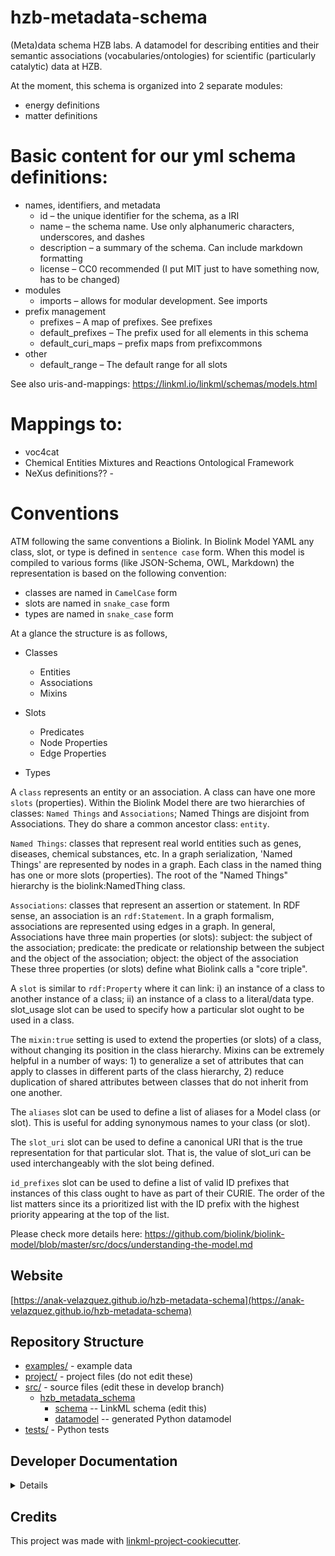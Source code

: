 # hzb-metadata-schema

(Meta)data schema HZB labs. A datamodel for describing entities and their semantic associations (vocabularies/ontologies) for scientific (particularly catalytic) data at HZB.

At the moment, this schema is organized into 2 separate modules:
* energy definitions
* matter definitions 

# Basic content for our yml schema definitions:
* names, identifiers, and metadata
  * id – the unique identifier for the schema, as a IRI
  * name – the schema name. Use only alphanumeric characters, underscores, and dashes
  * description – a summary of the schema. Can include markdown formatting
  * license – CC0 recommended (I put MIT just to have something now, has to be changed)
* modules
  * imports – allows for modular development. See imports
* prefix management
  * prefixes – A map of prefixes. See prefixes
  * default_prefixes – The prefix used for all elements in this schema
  * default_curi_maps – prefix maps from prefixcommons
* other
  * default_range – The default range for all slots

See also uris-and-mappings: https://linkml.io/linkml/schemas/models.html 
  
# Mappings to: 
* voc4cat
* Chemical Entities Mixtures and Reactions Ontological Framework
* NeXus definitions?? -

# Conventions
ATM following the same conventions a Biolink. In Biolink Model YAML any class, slot, or type is defined in `sentence case`  form. When this model is compiled to various forms (like JSON-Schema, OWL, Markdown) the representation is based on the following convention:

- classes are named in `CamelCase`  form
- slots are named in `snake_case` form
- types are named in `snake_case` form

At a glance the structure is as follows,
- Classes

  - Entities
  - Associations
  - Mixins
- Slots
  - Predicates
  - Node Properties
  - Edge Properties
- Types

A `class` represents an entity or an association. A class can have one more `slots` (properties). Within the Biolink Model there are two hierarchies of classes: `Named Things` and `Associations`; Named Things are disjoint from Associations. They do share a common ancestor class: `entity`.

`Named Things`: classes that represent real world entities such as genes, diseases, chemical substances, etc. In a graph serialization, 'Named Things' are represented by nodes in a graph. Each class in the named thing has one or more slots (properties). The root of the "Named Things" hierarchy is the biolink:NamedThing class.

`Associations`: classes that represent an assertion or statement. In RDF sense, an association is an `rdf:Statement`. In a graph formalism, associations are represented using edges in a graph. In general, Associations have three main properties (or slots): subject: the subject of the association; predicate: the predicate or relationship between the subject and the object of the association; object: the object of the association These three properties (or slots) define what Biolink calls a "core triple".

A `slot` is similar to `rdf:Property` where it can link: i) an instance of a class to another instance of a class; ii) an instance of a class to a literal/data type. slot_usage slot can be used to specify how a particular slot ought to be used in a class.

The `mixin:true` setting is used to extend the properties (or slots) of a class, without changing its position in the class hierarchy. Mixins can be extremely helpful in a number of ways: 1) to generalize a set of attributes that can apply to classes in different parts of the class hierarchy, 2) reduce duplication of shared attributes between classes that do not inherit from one another.

The `aliases` slot can be used to define a list of aliases for a Model class (or slot). This is useful for adding synonymous names to your class (or slot).


The `slot_uri` slot can be used to define a canonical URI that is the true representation for that particular slot. That is, the value of slot_uri can be used interchangeably with the slot being defined.

`id_prefixes` slot can be used to define a list of valid ID prefixes that instances of this class ought to have as part of their CURIE. The order of the list matters since its a prioritized list with the ID prefix with the highest priority appearing at the top of the list.

Please check more details here: https://github.com/biolink/biolink-model/blob/master/src/docs/understanding-the-model.md 

## Website

[https://anak-velazquez.github.io/hzb-metadata-schema](https://anak-velazquez.github.io/hzb-metadata-schema)

## Repository Structure

* [examples/](examples/) - example data
* [project/](project/) - project files (do not edit these)
* [src/](src/) - source files (edit these in develop branch)
  * [hzb_metadata_schema](src/hzb_metadata_schema)
    * [schema](src/hzb_metadata_schema/schema) -- LinkML schema
      (edit this)
    * [datamodel](src/hzb_metadata_schema/datamodel) -- generated
      Python datamodel
* [tests/](tests/) - Python tests

## Developer Documentation

<details>
Use the `make` command to generate project artefacts:

* `make all`: make everything
* `make deploy`: deploys site
</details>

## Credits

This project was made with
[linkml-project-cookiecutter](https://github.com/linkml/linkml-project-cookiecutter).
